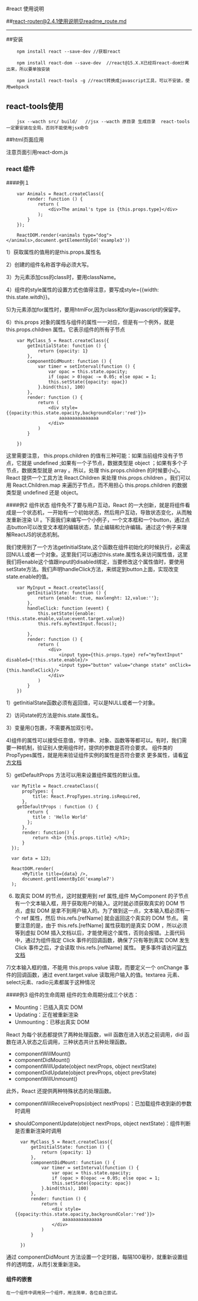 #react 使用说明 

##react-router@2.4.1使用说明见readme_route.md

--------
##安装

        npm install react --save-dev //获取react 
        
        npm install react-dom --save-dev  //react@15.X.X已经将react-dom分离出来，所以要单独安装
        
        npm install react-tools -g //react转换成javascript工具，可以不安装，使用webpack

## react-tools使用
        jsx --wacth src/ build/   //jsx --wacth 原目录 生成目录  react-tools一定要安装在全局，否则不能使用jsx命令
##html页面应用

注意页面引用react-dom.js
      
    
### react 组件

####例１

        var Animals = React.createClass({
            render: function () {
                return (
                    <div>The animal's type is {this.props.type}</div>
                );
            }
        });
        
        ReactDOM.render(<animals type="dog"></animals>,document.getElementById('example3'))
        
1）获取属性的值用的是this.props.属性名

2）创建的组件名称首字母必须大写。

3）为元素添加css的class时，要用className。

4）组件的style属性的设置方式也值得注意，要写成style={{width: this.state.witdh}}。

5)为元素添加for属性时，要用htmlFor,因为class和for是javascript的保留字。

6）this.props 对象的属性与组件的属性一一对应，但是有一个例外，就是 this.props.children 属性。它表示组件的所有子节点

        var MyClass_5 = React.createClass({
            getInitialState: function () {
                return {opacity: 1}
            },
            componentDidMount: function () {
                var timer = setInterval(function () {
                    var opac = this.state.opacity;
                    if (opac > 0)opac -= 0.05; else opac = 1;
                    this.setState({opacity: opac})
                }.bind(this), 100)
            },
            render: function () {
                return (
                    <div style={{opacity:this.state.opacity,backgroundColor:'red'}}>
                        aaaaaaaaaaaaaaa
                    </div>
                )
            }
        
        })

这里需要注意， this.props.children 的值有三种可能：如果当前组件没有子节点，它就是 undefined ;如果有一个子节点，数据类型是 object ；如果有多个子节点，数据类型就是 array 。所以，处理 this.props.children 的时候要小心。
React 提供一个工具方法 React.Children 来处理 this.props.children 。我们可以用 React.Children.map 来遍历子节点，而不用担心 this.props.children 的数据类型是 undefined 还是 object。



####例2 组件状态
组件免不了要与用户互动，React 的一大创新，就是将组件看成是一个状态机，一开始有一个初始状态，然后用户互动，导致状态变化，从而触发重新渲染 UI 。下面我们来编写一个小例子，一个文本框和一个button，通过点击button可以改变文本框的编辑状态，禁止编辑和允许编辑。通过这个例子来理解ReactJS的状态机制。

我们使用到了一个方法getInitialState,这个函数在组件初始化的时候执行，必需返回NULL或者一个对象。这里我们可以通过this.state.属性名来访问属性值，这里我们将enable这个值跟input的disabled绑定，当要修改这个属性值时，要使用setState方法。我们声明handleClick方法，来绑定到button上面，实现改变state.enable的值。

        var MyInput = React.createClass({
            getInitialState: function () {
                return {enable: true, maxlenght: 12,value:''};
            },
            handleClick: function (event) {
                this.setState({enable: !this.state.enable,value:event.target.value})
                this.refs.myTextInput.focus();
        
            },
            render: function () {
                return (
                    <div>
                        <input type={this.props.type} ref="myTextInput"  disabled={!this.state.enable}/>
                        <input type="button" value="change state" onClick={this.handleClick}/>
                    </div>
                )
            }
        })

1）getInitialState函数必须有返回值，可以是NULL或者一个对象。

2）访问state的方法是this.state.属性名。

3）变量用{}包裹，不需要再加双引号。

4)组件的属性可以接受任意值，字符串、对象、函数等等都可以。有时，我们需要一种机制，验证别人使用组件时，提供的参数是否符合要求。
  组件类的PropTypes属性，就是用来验证组件实例的属性是否符合要求
  更多属性，请看[官方文档](http://facebook.github.io/react/docs/reusable-components.html)
  
5）getDefaultProps 方法可以用来设置组件属性的默认值。

      var MyTitle = React.createClass({
          propTypes: {
              title: React.PropTypes.string.isRequired,
          },
        getDefaultProps : function () {
            return {
              title : 'Hello World'
            };
          },
          render: function() {
              return <h1> {this.props.title} </h1>;
          }
      });
      
      var data = 123;
      
      ReactDOM.render(
          <MyTitle title={data} />,
          document.getElementById('example7')
      );

6) 取真实 DOM 的节点，这时就要用到 ref 属性,组件 MyComponent 的子节点有一个文本输入框，用于获取用户的输入。这时就必须获取真实的 DOM 节点，虚拟 DOM 是拿不到用户输入的。为了做到这一点，文本输入框必须有一个 ref 属性，然后 this.refs.[refName] 就会返回这个真实的 DOM 节点。
   需要注意的是，由于 this.refs.[refName] 属性获取的是真实 DOM ，所以必须等到虚拟 DOM 插入文档以后，才能使用这个属性，否则会报错。上面代码中，通过为组件指定 Click 事件的回调函数，确保了只有等到真实 DOM 发生 Click 事件之后，才会读取 this.refs.[refName] 属性。
   更多事件请访问[官方文档](http://facebook.github.io/react/docs/events.html#supported-events)
   
7)文本输入框的值，不能用 this.props.value 读取，而要定义一个 onChange 事件的回调函数，通过 event.target.value 读取用户输入的值。textarea 元素、select元素、radio元素都属于这种情况

####例3 组件的生命周期
组件的生命周期分成三个状态：

* Mounting：已插入真实 DOM
* Updating：正在被重新渲染
* Unmounting：已移出真实 DOM

React 为每个状态都提供了两种处理函数，will 函数在进入状态之前调用，did 函数在进入状态之后调用，三种状态共计五种处理函数。

* componentWillMount()
* componentDidMount()
* componentWillUpdate(object nextProps, object nextState)
* componentDidUpdate(object prevProps, object prevState)
* componentWillUnmount()

此外，React 还提供两种特殊状态的处理函数。

* componentWillReceiveProps(object nextProps)：已加载组件收到新的参数时调用
* shouldComponentUpdate(object nextProps, object nextState)：组件判断是否重新渲染时调用

        var MyClass_5 = React.createClass({
            getInitialState: function () {
                return {opacity: 1}
            },
            componentDidMount: function () {
                var timer = setInterval(function () {
                    var opac = this.state.opacity;
                    if (opac > 0)opac -= 0.05; else opac = 1;
                    this.setState({opacity: opac})
                }.bind(this), 100)
            },
            render: function () {
                return (
                    <div style={{opacity:this.state.opacity,backgroundColor:'red'}}>
                        aaaaaaaaaaaaaaa
                    </div>
                )
            }
        
        })
        
通过 componentDidMount 方法设置一个定时器，每隔100毫秒，就重新设置组件的透明度，从而引发重新渲染。

#### 组件的嵌套

    在一个组件中调用另一个组件，用法简单，各位自己尝试。